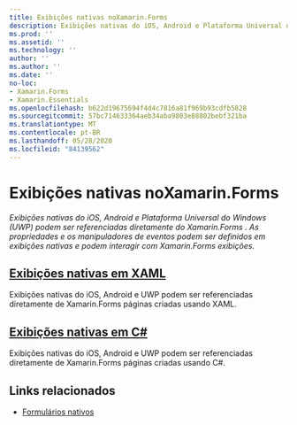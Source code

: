 ```yaml
---
title: Exibições nativas noXamarin.Forms
description: Exibições nativas do iOS, Android e Plataforma Universal do Windows (UWP) podem ser referenciadas diretamente do Xamarin.Forms e podem interagir com Xamarin.Forms exibições.
ms.prod: ''
ms.assetid: ''
ms.technology: ''
author: ''
ms.author: ''
ms.date: ''
no-loc:
- Xamarin.Forms
- Xamarin.Essentials
ms.openlocfilehash: b622d19675694f4d4c7816a81f969b93cdfb5828
ms.sourcegitcommit: 57bc714633364aeb34aba9803e88802bebf321ba
ms.translationtype: MT
ms.contentlocale: pt-BR
ms.lasthandoff: 05/28/2020
ms.locfileid: "84139562"
---
```

# <a name="native-views-in-xamarinforms"></a>Exibições nativas noXamarin.Forms

_Exibições nativas do iOS, Android e Plataforma Universal do Windows (UWP) podem ser referenciadas diretamente do Xamarin.Forms . As propriedades e os manipuladores de eventos podem ser definidos em exibições nativas e podem interagir com Xamarin.Forms exibições._

## <a name="native-views-in-xaml"></a>[Exibições nativas em XAML](xaml.md)

Exibições nativas do iOS, Android e UWP podem ser referenciadas diretamente de Xamarin.Forms páginas criadas usando XAML.

## <a name="native-views-in-c"></a>[Exibições nativas em C#](code.md)

Exibições nativas do iOS, Android e UWP podem ser referenciadas diretamente de Xamarin.Forms páginas criadas usando C#.

## <a name="related-links"></a>Links relacionados

- [Formulários nativos](~/xamarin-forms/platform/native-forms.md)
